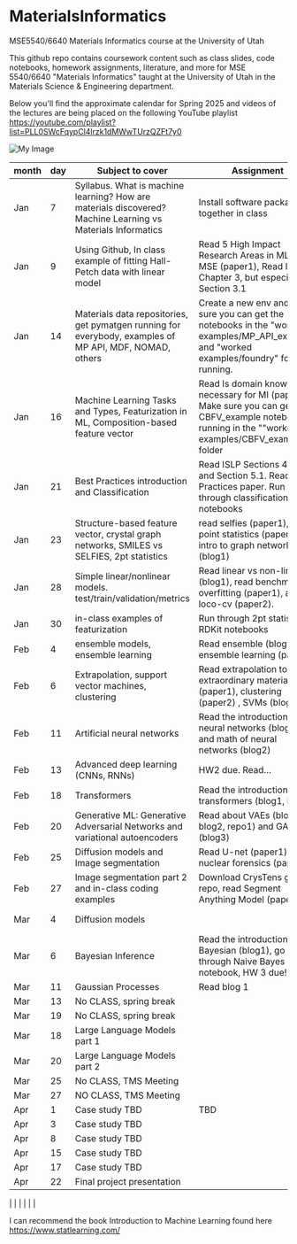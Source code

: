 # MaterialsInformatics
MSE5540/6640 Materials Informatics course at the University of Utah

This github repo contains coursework content such as class slides, code notebooks, homework assignments, literature, and more for MSE 5540/6640 "Materials Informatics" taught at the University of Utah in the Materials Science & Engineering department. 

Below you'll find the approximate calendar for Spring 2025 and videos of the lectures are being placed on the following YouTube playlist
https://youtube.com/playlist?list=PLL0SWcFqypCl4lrzk1dMWwTUrzQZFt7y0

![My Image](YT_playlist.jpg)


| month | day | Subject to cover                                                                          | Assignment                                                                                                                  | Link                          |
|-------|-----|-------------------------------------------------------------------------------------------|-----------------------------------------------------------------------------------------------------------------------------|-------------------------------|
| Jan   | 7  | Syllabus. What is machine learning? How are materials discovered?   Machine Learning vs Materials Informatics                      |  Install software packages together in class                                                                                                                           |                               |
| Jan   | 9  | Using Github, In class example of fitting Hall-Petch data with linear model                    | Read 5 High Impact Research Areas in ML for MSE (paper1), Read ISLP Chapter 3, but especially Section 3.1                                  | [paper1](https://doi.org/10.1021/acs.chemmater.9b04078), [ISLP](https://www.statlearning.com/)               |
| Jan   | 14  | Materials data repositories, get pymatgen running for everybody, examples of MP API, MDF, NOMAD, others           | Create a new env and make sure you can get the notebooks in the "worked examples/MP_API_example" and "worked examples/foundry" folders running. | [Materials Project API](https://next-gen.materialsproject.org/api)                      |
| Jan   | 16  | Machine Learning Tasks and Types, Featurization in ML, Composition-based feature vector   | Read Is domain knowledge necessary for MI (paper1). Make sure you can get the CBFV_example notebook running in the ""worked examples/CBFV_example" folder                                                                          | [paper1](https://doi.org/10.1007/s40192-020-00179-z)                       |
| Jan   | 21  | Best Practices introduction and Classification | Read ISLP Sections 4.1-4.5 and Section 5.1. Read Best Practices paper. Run through classification notebooks| [ISLP](https://www.statlearning.com/), [classification paper](https://doi.org/10.1021/acs.chemmater.7b05304)|
| Jan   | 23  | Structure-based feature vector, crystal graph networks, SMILES vs SELFIES, 2pt statistics | read selfies (paper1), two-point statistics (paper2) and intro to graph networks (blog1)                                    | [paper1](https://doi.org/10.1088/2632-2153/aba947), [paper2](https://linkinghub.elsevier.com/retrieve/pii/S1359645408004886), [blog1](https://distill.pub/2021/gnn-intro/)         |
| Jan   | 28  | Simple linear/nonlinear models. test/train/validation/metrics                             | Read linear vs non-linear (blog1), read benchmark overfitting (paper1), and loco-cv (paper2). | [blog1](https://statisticsbyjim.com/regression/choose-linear-nonlinear-regression/), [paper1](https://www.nature.com/articles/s41524-023-01012-9), [paper2](https://doi.org/10.1039/C8ME00012C) |
| Jan   | 30  | in-class examples of featurization                             | Run through 2pt statistics, RDKit notebooks |HW1 due!  |
| Feb   | 4   | ensemble models, ensemble learning                                                  | Read ensemble (blog1), and ensemble learning (paper1)                                                                                       |[blog1](https://towardsdatascience.com/ensemble-methods-bagging-boosting-and-stacking-c9214a10a205),  [paper1](https://doi.org/10.1007/s40192-020-00178-0)                  |
| Feb   | 6   | Extrapolation, support vector machines, clustering                                              | Read extrapolation to extraordinary materials (paper1), clustering (paper2) , SVMs (blog2)                     | [paper1](https://doi.org/10.1016/j.commatsci.2019.109498), [paper2](https://www.nature.com/articles/s42003-022-03628-x),  [blog2](https://towardsdatascience.com/the-complete-guide-to-support-vector-machine-svm-f1a820d8af0b)      |
| Feb   | 11   | Artificial neural networks                                                                | Read the introduction to neural networks (blog1) and math of neural networks (blog2)                                                                     | [blog1](https://victorzhou.com/blog/intro-to-neural-networks/), [blog2](https://medium.com/towards-data-science/introduction-to-math-behind-neural-networks-e8b60dbbdeba)                  |
| Feb   | 13  | Advanced deep learning (CNNs, RNNs)                                                       | HW2 due. Read…                                                                                                              | [blog1](https://www.datacamp.com/tutorial/introduction-to-convolutional-neural-networks-cnns), [blog2](https://www.geeksforgeeks.org/introduction-to-recurrent-neural-network/)                  |
| Feb   | 18  | Transformers                                                                              | Read the introduction to transformers (blog1, blog2)                                                                        | [blog1](https://www.datacamp.com/tutorial/how-transformers-work), [blog2](https://www.columbia.edu/~jsl2239/transformers.html)                  |
| Feb   | 20  | Generative ML: Generative Adversarial Networks and variational autoencoders               | Read about VAEs (blog1, blog2, repo1) and GANS (blog3)                                                                           | [blog1](https://visualstudiomagazine.com/articles/2021/05/06/variational-autoencoder.aspx?m=1), [blog2](https://debuggercafe.com/getting-started-with-variational-autoencoder-using-pytorch/), [repo1](https://github.com/AntixK/PyTorch-VAE), [blog3](https://machinelearningmastery.com/what-are-generative-adversarial-networks-gans/)           |
| Feb    | 25  | Diffusion models and Image segmentation| Read U-net (paper1) and nuclear forensics (paper2)                                                                                                                         |                         |
| Feb    | 27  | Image segmentation part 2 and in-class coding examples | Download CrysTens github repo, read Segment Anything Model (paper 3)                                                                                                                         |   [paper1](https://arxiv.org/pdf/1505.04597.pdf), [paper2](https://doi.org/10.1016/j.jnucmat.2019.01.042), [paper3](https://arxiv.org/abs/2304.02643)                            |
| Mar   | 4  | Diffusion models                                                                       |                                                                           |     [CrysTens repo](https://github.com/michaeldalverson/CrysTens)                      |
| Mar   | 6  |  Bayesian Inference                        |   Read the introduction to Bayesian (blog1), go through Naive Bayes notebook, HW 3 due!    |                              |
| Mar   | 11  | Gaussian Processes                                                                        |Read blog 1    | [blog1](https://distill.pub/2019/visual-exploration-gaussian-processes/)                        |
| Mar   | 13  |No CLASS, spring break |||
| Mar   | 19  |No CLASS, spring break                       |       |                              |
| Mar   | 18  | Large Language Models part 1                        |       |                              |
| Mar   | 20  | Large Language Models part 2                       |       |                              |
| Mar   | 25   | No CLASS, TMS Meeting|||
| Mar   | 27   | NO CLASS, TMS Meeting   |||
| Apr   | 1   | Case study TBD                                                          | TBD                                                                                                                         | TBD                           |
| Apr   | 3  | Case study TBD|||
| Apr   | 8  | Case study TBD|||
| Apr   | 15  | Case study TBD|||
| Apr   | 17  | Case study TBD|||
| Apr   | 22  | Final project presentation|||

|       |     |                                                                                           |                                                                                                                             |                               |


I can recommend the book Introduction to Machine Learning found here https://www.statlearning.com/
